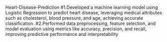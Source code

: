  Heart-Disease-Prediction
#1.Developed a machine learning model using Logistic Regression to predict heart disease, leveraging medical attributes
such as cholesterol, blood pressure, and age, achieving accurate classification.
#2.Performed data preprocessing, feature selection, and model evaluation using metrics like accuracy, precision, and recall,
improving predictive performance and interpretability

